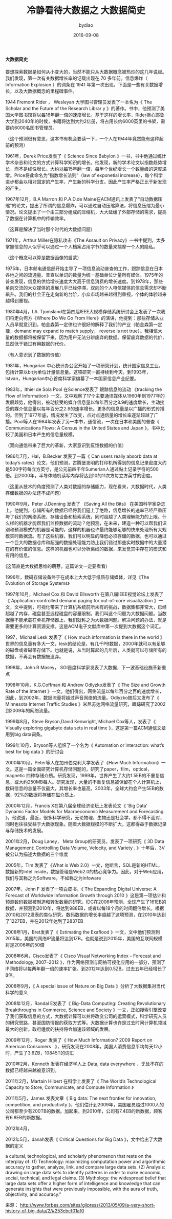 ﻿---
author: bydiao
comments: true
date: 2016-09-08 
layout: post
title: 冷静看待大数据之 大数据简史
categories: [Big Data]
tags: [Talk]
---

#### 大数据简史

 

要想探索数据是如何从小变大的，当然不能只从大数据概念被热炒的这几年说起。我们发现，第一次有关数据增长率的记载出现在 70 多年前。信息爆炸（ Information Explosion ）的词条在 1941 年第一次出现。下面是一些有关数据增长，以及大数据概念的里程碑事件。

 

1944 Fremont Rider ， Wesleyan 大学图书管理员发表了一本名为《   The Scholar and the Future of the Research Librar y 》的著作。书中，他预测了美国大学图书馆将以每16年翻一倍的速度增长。基于这样的增长率，Rider担心耶鲁大学到2040年的时候，书籍将达到大约2亿册，将占用长约6000英里的书架，需要约6000名图书管理员。




（这个预测很有意思，这本书有机会要读一下，一个人在1944年竟然能有这种超前的预测）




1961年，Derek Price发表了《 Science Since Babylon 》一书，书中他通过统计学术杂志和论文的方式计算科学知识的增长。他发现，新的学术论文以指数趋势增长，而不是线性增长。大约以每15年翻一倍，每半个世纪增长一个数量级的速度递增。Price将此命名为“指数增长法则”（law of exponetial increase），每个科学进步都会以相对固定的产生率，产生新的科学分支。因此产生率严格正比于新发现的产生。




1967年12月，B.A Marron 和 P.A.D.de Maine在ACM通讯上发表了“自动数据压缩”的论文，提出了所谓的信息爆炸，可以通过自动压缩算法，将信息压缩为最小情况。论文提出了一个由三部分组成的压缩机，大大延缓了外部存储的需求，提高了数据在计算机中的传输效率。

（这算是解决了当时那个时代的大数据问题）




1971年，Arthur Miller在隐私攻击《The Assault on Privacy》一书中提到，太多掌握信息的人似乎可以通过一个人档案占用字节的数量来揣摩一个人的隐私。




（这个概念可以算是数据画像的启蒙）




1975年，日本邮电通信部开始主导了一项信息流动普查的工作，跟踪信息在日本各地之间的流通量。普查以单词的数量为统一基础单位计量所有媒体。1975年的普查发现，信息的供给增长速度大大高于信息消费的增长速度。到1978年，那些单向交流的大众媒体的发展几乎已经停滞，双向的个人电信媒体的信息需求却不断飙升。我们的社会正在走向新的台阶，小众市场越来越得到重视，个体的体验越来越得到重视。




1980年4月，I.A. Tjomsland在第四届IEEE大规模存储系统研讨会上发表了一次我们将走向何方《Where Do We Go From Here》的演讲，他提到：那些存储从业人员早就意识到，帕金森第一定律也许很好的解释了我们的产业（帕金森第一定律，demand may expand to match supply， reverse is not true）。我相信大量的数据都将被保留下来，因为用户无法分辨废弃的数据。保留废弃数据的代价，显然低于错过有用数据的代价。

（有人意识到了数据的价值）




1981年，Hungarian 中心统计办公室开始了一项研究计划，统计国家信息工业，包括计算以bit为单位计量信息量。这项研究一直持续到今天。到1993年，Istvan，Hungarian中心首席科学家编纂了一本国家信息产业纪要。




1983年，Ithiel de Sola Pool 在Science发表了 跟踪信息的流动 《tracking the Flow of Information》一文。文中观察了17个主要通讯媒体从1960年到1977年的发展趋势，他得出，被动接受的媒介信息量以每年百分之8.9的速度增长，主动接受的媒介信息量以每年百分之2.9的速率增长。更多的信息量是以广播的形式传播的。但到了1977年底，情况发生了改变，点对点通信量的增长率逐渐超越了广播。Pool等人在1984年发表了另一本书，通信流，一次在日本和美国的普查《 Communications Flows: A Census in the United States and Japan 》，书中比较了美国和日本产生的信息量规模。

（双向通信带来了巨大的革新，大家意识到反馈数据的价值）




1986年7月，Hal，B.Becker 发表了一篇《 Can users really absorb data at today’s rates》论文，他们预测，古腾堡发明的打印机所得到的信息记录密度大约是500字符每立方英寸，是公元前四千年Sumerian人通过黏土记录字符的500倍。到2000年，半导体随机读写内存将达到10的11次方每立方英寸的密度。




（这里从技术的角度预测了人类对数据的存储能力，现在看来，大数据时代，人类存储数据的办法还不成问题）







1990年9月，Peter J.Denning 发表了 《Saving All the Bits》 在美国科学家杂志上。他提到，存储所有的数据已经将我们逼上了绝路，信息增长的速率已经严重压垮了我们的网络系统，存储设备和检索系统，同时超越了人类理解能力的上限。什么样的机器才能帮我们监控数据的流动？他预测，在未来，建造一种可以帮我们识别和预测模式的机器是可能的，这样的机器也许最终能够足够的快来处理所有大规模实时数据流。有了这些机器，我们可以明显的降低必须存储的数据，也可以通过一个巨大的数据仓库和超强的数据处理能力防止我们错过那些实时数据中的大量潜在的有价值的信息。这样的机器也可以分析离线的数据，来发觉其中存在的模式和有用的信息。




(这简直是大数据思维的萌芽，这篇论文一定要看看)




1996年，数码存储设备终于在成本上大大低于纸质存储媒体，详见《The Evolution of Storage Systems》




1997年10月，Michael Cox 和 David Ellsworth 在第八届IEEE视觉论坛上发表了《 Application-controlled demand paging for out-of-core visualization 》一文，文中提到，可视化带来了计算机系统前所未有的挑战，数据集都非常大，已经超越了内存，磁盘甚至远程磁盘的容量限制。我们叫这个问题为大数据问题。当数据量不能承载在单机存储器上，我们就称之为大数据问题。解决问题的办法，就是需要更多的计算资源支撑。这是ACM电子文献库中第一次提到大数据这个词汇。




1997，Michael Lesk 发表了《 How much information is there in the world 》世界的信息量有多大一文，lesk的结论是，有几千PB数据，2000年就可以有足够的磁盘或者磁带存储下。也就是说，从当时算起的几年后，人类就可以存储所有的数据，不再会有数据被遗弃。

1998年，John.R Masey， SGI首席科学家发表了大数据，下一波基础设施革新重点




1998年10月，K.G.Coffman 和 Andrew Odlyzko发表了《 The Size and Growth Rate of the Internet 》一文。他们得出，网络流量以每年百分之百的速度增长，因此，到2002年，数据流量将超过声音网络的流量。Odlyzko随后又发布了《   Minnesota Internet Traffic Studies 》米尼苏达网络流量研究，跟踪研究了2002到2009年的网络流量。




1999年8月，Steve Bryson,David Kenwright, Michael Cox等人，发表了《 Visually exploring gigabyte data sets in real time 》，这是第一篇ACM通信文章用到big data词条。




1999年10月，Bryson等人组织了一个名为《 Automation or interaction: what’s best for big data 》的研讨会




2000年10月，Peter等人在加州伯克利大学发表了《How Much Information》一文。这是一篇全面研究计算机存储问题的，研究了paper，film，optical， magnetic 四种存储介质。研究发现，1999年，世界产生了大约1.5EB的不重复信息，或大约250MB每人。研究发现，大量的不重复信息被保留在个人计算机上，数码信息的总量不仅最大，其增长率也最高。2003年，全球大约会产生5EB的数据，92%的数据将存储在磁介质上。




2000年12月，Francis X在第八届全球经济论坛上发表论文《 ’Big Data’ Dynamic Factor Models for Macroeconomic Measurement and Forecasting 》，他说道，最近，很多科学研究，无论物理，生物还是社会学，都不得不面对，同时也往往受益于大数据现象。随着大数据规模的不断扩大，这都得益于数据记录与存储技术的发展。




2001年2月，Doug Laney， Meta Group的研究员，发表了一项研究《 3D Data Management: Controlling Data Volume, Velocity, and Variety . 》十年后，3V被公认为描述大数据的三个维度




2005年，Tim 发表了《What is Web 2.0》一文，他断言，SQL是新的HTML，数据新的Intel inside，数据管理是Web2.0的核心竞争力。因此，对于Web应用，我们与其称之为Software，不如称之为Infoware




2007年，John F 发表了一项白皮书，《 The Expanding Digital Universe: A Forecast of Worldwide Information Growth through 2010 》这是第一项估计和预测数码数据被制造和转发数量的研究。IDC在2006年预测，全球产生了161EB的数据，并预测到2010年，将达到988EB，或者以每18个月的时间翻倍增长。根据2010和2012发表的类似研究，数码数据的增长率超越了这项预测，在2010年达到了1227EB，并在2012年达到了2837EB




2008年1月，Bret发表了《 Estimating the Exaflood 》一文，文中他们预测到2015年，美国的网络IP流量将达到1ZB，也就是说到2015年，美国的互联网规模将是2006年的50倍




2008年6月，Cisco发表了《 Cisco Visual Networking Index – Forecast and Methodology, 2007–2012 》，作为网络预测与网络可视化应用的一部分，预测了IP网络将以每两年翻一倍的速率扩张。到2012年达到0.5ZB。过去五年已经增长了8倍。




2008年9月，《   A special issue of  Nature  on Big Data 》分析了大数据集对当代科学的意义




2008年12月，Randal E发表了《 Big-Data Computing: Creating Revolutionary Breakthroughs in Commerce, Science and Society   》一文，正如搜索引擎改变了我们获取信息的方式，大数据计算可以并将改变公司的运营模式，科学研究人员的研究思路，甚至国防情报的获取方式等。大数据计算也许是过去时间计算机领域最大的创新。政府适度的扶持将会加速该领域的发展。




2009年12月，Roger 发表了《 How Much Information? 2009 Report on American Consumers . 》，研究发现在2008年，美国人消费信息平均每天12小时，产生了3.6ZB，10845T的词汇




2010年2月，Kenneth 发表在经济学人上   Data, data everywhere ，无处不在的数据已经越来越被意识到。




2011年2月，Martain Hilbert 在科学上发表了《 The World’s Technological Capacity to Store, Communicate, and Compute Information 》




2011年5月，James 发表文章《 Big data: The next frontier for innovation, competition, and productivity 》，他们估计到2009年，美国雇员超过1000人的公司都至少有200TB的数据。加起来，到2010年，公司有7.4EB的新数据，顾客有6.8EB的新数据。




2012年4月，




2012年5月，danah发表《 Critical Questions for Big Data 》，文中给出了大数据的定义




a cultural, technological, and scholarly phenomenon that rests on the interplay of:  (1) Technology: maximizing computation power and algorithmic accuracy to gather, analyze, link, and compare large data sets. (2) Analysis: drawing on large data sets to identify patterns in order to make economic, social, technical, and legal claims. (3) Mythology: the widespread belief that large data sets offer a higher form of intelligence and knowledge that can generate insights that were previously impossible, with the aura of truth, objectivity, and accuracy.”


来源：  http://www.forbes.com/sites/gilpress/2013/05/09/a-very-short-history-of-big-data/2/#253ebcf01af0